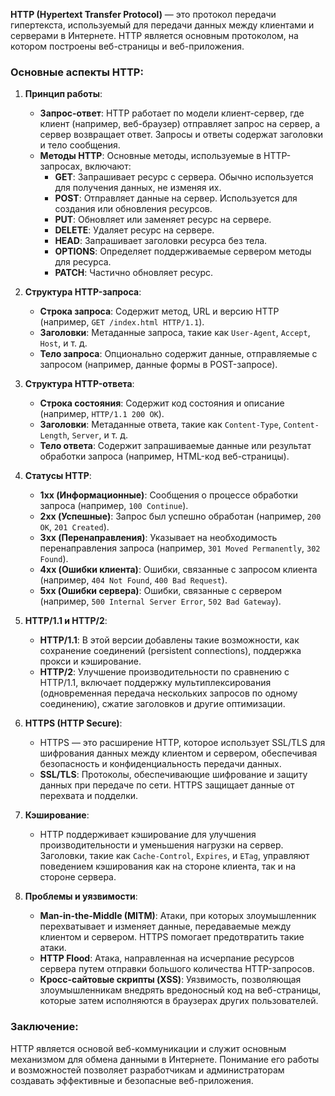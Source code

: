 **HTTP (Hypertext Transfer Protocol)** — это протокол передачи гипертекста, используемый для передачи данных между клиентами и серверами в Интернете. HTTP является основным протоколом, на котором построены веб-страницы и веб-приложения.

### Основные аспекты HTTP:

1. **Принцип работы**:
   - **Запрос-ответ**: HTTP работает по модели клиент-сервер, где клиент (например, веб-браузер) отправляет запрос на сервер, а сервер возвращает ответ. Запросы и ответы содержат заголовки и тело сообщения.
   - **Методы HTTP**: Основные методы, используемые в HTTP-запросах, включают:
     - **GET**: Запрашивает ресурс с сервера. Обычно используется для получения данных, не изменяя их.
     - **POST**: Отправляет данные на сервер. Используется для создания или обновления ресурсов.
     - **PUT**: Обновляет или заменяет ресурс на сервере.
     - **DELETE**: Удаляет ресурс на сервере.
     - **HEAD**: Запрашивает заголовки ресурса без тела.
     - **OPTIONS**: Определяет поддерживаемые сервером методы для ресурса.
     - **PATCH**: Частично обновляет ресурс.

2. **Структура HTTP-запроса**:
   - **Строка запроса**: Содержит метод, URL и версию HTTP (например, `GET /index.html HTTP/1.1`).
   - **Заголовки**: Метаданные запроса, такие как `User-Agent`, `Accept`, `Host`, и т. д.
   - **Тело запроса**: Опционально содержит данные, отправляемые с запросом (например, данные формы в POST-запросе).

3. **Структура HTTP-ответа**:
   - **Строка состояния**: Содержит код состояния и описание (например, `HTTP/1.1 200 OK`).
   - **Заголовки**: Метаданные ответа, такие как `Content-Type`, `Content-Length`, `Server`, и т. д.
   - **Тело ответа**: Содержит запрашиваемые данные или результат обработки запроса (например, HTML-код веб-страницы).

4. **Статусы HTTP**:
   - **1xx (Информационные)**: Сообщения о процессе обработки запроса (например, `100 Continue`).
   - **2xx (Успешные)**: Запрос был успешно обработан (например, `200 OK`, `201 Created`).
   - **3xx (Перенаправления)**: Указывает на необходимость перенаправления запроса (например, `301 Moved Permanently`, `302 Found`).
   - **4xx (Ошибки клиента)**: Ошибки, связанные с запросом клиента (например, `404 Not Found`, `400 Bad Request`).
   - **5xx (Ошибки сервера)**: Ошибки, связанные с сервером (например, `500 Internal Server Error`, `502 Bad Gateway`).

5. **HTTP/1.1 и HTTP/2**:
   - **HTTP/1.1**: В этой версии добавлены такие возможности, как сохранение соединений (persistent connections), поддержка прокси и кэширование.
   - **HTTP/2**: Улучшение производительности по сравнению с HTTP/1.1, включает поддержку мультиплексирования (одновременная передача нескольких запросов по одному соединению), сжатие заголовков и другие оптимизации.

6. **HTTPS (HTTP Secure)**:
   - HTTPS — это расширение HTTP, которое использует SSL/TLS для шифрования данных между клиентом и сервером, обеспечивая безопасность и конфиденциальность передачи данных.
   - **SSL/TLS**: Протоколы, обеспечивающие шифрование и защиту данных при передаче по сети. HTTPS защищает данные от перехвата и подделки.

7. **Кэширование**:
   - HTTP поддерживает кэширование для улучшения производительности и уменьшения нагрузки на сервер. Заголовки, такие как `Cache-Control`, `Expires`, и `ETag`, управляют поведением кэширования как на стороне клиента, так и на стороне сервера.

8. **Проблемы и уязвимости**:
   - **Man-in-the-Middle (MITM)**: Атаки, при которых злоумышленник перехватывает и изменяет данные, передаваемые между клиентом и сервером. HTTPS помогает предотвратить такие атаки.
   - **HTTP Flood**: Атака, направленная на исчерпание ресурсов сервера путем отправки большого количества HTTP-запросов.
   - **Кросс-сайтовые скрипты (XSS)**: Уязвимость, позволяющая злоумышленникам внедрять вредоносный код на веб-страницы, которые затем исполняются в браузерах других пользователей.

### Заключение:
HTTP является основой веб-коммуникации и служит основным механизмом для обмена данными в Интернете. Понимание его работы и возможностей позволяет разработчикам и администраторам создавать эффективные и безопасные веб-приложения.